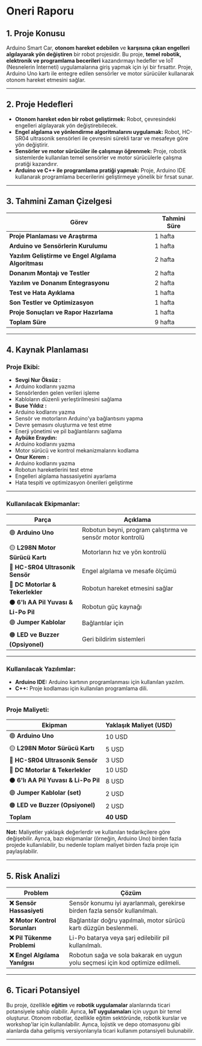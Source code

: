 # Oneri Raporu

## 1. Proje Konusu
Arduino Smart Car, **otonom hareket edebilen** ve **karşısına çıkan engelleri algılayarak yön değiştiren** bir robot projesidir. Bu proje, **temel robotik, elektronik ve programlama becerileri** kazandırmayı hedefler ve IoT (Nesnelerin İnterneti) uygulamalarına giriş yapmak için iyi bir fırsattır. Proje, Arduino Uno kartı ile entegre edilen sensörler ve motor sürücüler kullanarak otonom hareket etmesini sağlar.

---

## 2. Proje Hedefleri
- **Otonom hareket eden bir robot geliştirmek:** Robot, çevresindeki engelleri algılayarak yön değiştirebilecek.
- **Engel algılama ve yönlendirme algoritmalarını uygulamak:** Robot, HC-SR04 ultrasonik sensörleri ile çevresini sürekli tarar ve mesafeye göre yön değiştirir.
- **Sensörler ve motor sürücüler ile çalışmayı öğrenmek:** Proje, robotik sistemlerde kullanılan temel sensörler ve motor sürücülerle çalışma pratiği kazandırır.
- **Arduino ve C++ ile programlama pratiği yapmak:** Proje, Arduino IDE kullanarak programlama becerilerini geliştirmeye yönelik bir fırsat sunar.

---

## 3. Tahmini Zaman Çizelgesi
| **Görev**                                        | **Tahmini Süre**  |
|--------------------------------------------------|-------------------|
| **Proje Planlaması ve Araştırma**                | 1 hafta           |
| **Arduino ve Sensörlerin Kurulumu**              | 1 hafta           |
| **Yazılım Geliştirme ve Engel Algılama Algoritması** | 2 hafta           |
| **Donanım Montajı ve Testler**                   | 2 hafta           |
| **Yazılım ve Donanım Entegrasyonu**              | 2 hafta           |
| **Test ve Hata Ayıklama**                        | 1 hafta           |
| **Son Testler ve Optimizasyon**                  | 1 hafta           |
| **Proje Sonuçları ve Rapor Hazırlama**           | 1 hafta           |
| **Toplam Süre**                                  | 9 hafta           |

---

## 4. Kaynak Planlaması

### **Proje Ekibi:**
- **Sevgi Nur Öksüz :**
- Arduino kodlarını yazma   
- Sensörlerden gelen verileri işleme  
- Kabloların düzenli yerleştirilmesini sağlama 
- **Buse Yıldız :**
- Arduino kodlarını yazma  
- Sensör ve motorların Arduino'ya bağlantısını yapma  
- Devre şemasını oluşturma ve test etme  
- Enerji yönetimi ve pil bağlantılarını sağlama  
- **Aybüke Eraydın:**
- Arduino kodlarını yazma  
- Motor sürücü ve kontrol mekanizmalarını kodlama
- **Onur Kerem :**
- Arduino kodlarını yazma   
- Robotun hareketlerini test etme  
- Engelleri algılama hassasiyetini ayarlama  
- Hata tespiti ve optimizasyon önerileri geliştirme

---

### **Kullanılacak Ekipmanlar:**

| **Parça**                          | **Açıklama**                                |
|------------------------------------|--------------------------------------------|
| 🟢 **Arduino Uno**                  | Robotun beyni, program çalıştırma ve sensör motor kontrolü |
| 🟡 **L298N Motor Sürücü Kartı**     | Motorların hız ve yön kontrolü            |
| 🔵 **HC-SR04 Ultrasonik Sensör**    | Engel algılama ve mesafe ölçümü           |
| 🔴 **DC Motorlar & Tekerlekler**    | Robotun hareket etmesini sağlar           |
| ⚫ **6'lı AA Pil Yuvası & Li-Po Pil**| Robotun güç kaynağı                       |
| 🟣 **Jumper Kablolar**              | Bağlantılar için                          |
| 🟠 **LED ve Buzzer (Opsiyonel)**    | Geri bildirim sistemleri                  |

---

### **Kullanılacak Yazılımlar:**

- **Arduino IDE:** Arduino kartının programlanması için kullanılan yazılım.
- **C++:** Proje kodlaması için kullanılan programlama dili.

---

### **Proje Maliyeti:**

| **Ekipman**                        | **Yaklaşık Maliyet (USD)**                 |
|------------------------------------|--------------------------------------------|
| 🟢 **Arduino Uno**                  | 10 USD                                     |
| 🟡 **L298N Motor Sürücü Kartı**     | 5 USD                                      |
| 🔵 **HC-SR04 Ultrasonik Sensör**    | 3 USD                                      |
| 🔴 **DC Motorlar & Tekerlekler**    | 10 USD                                     |
| ⚫ **6'lı AA Pil Yuvası & Li-Po Pil**| 8 USD                                      |
| 🟣 **Jumper Kablolar (set)**       | 2 USD                                      |
| 🟠 **LED ve Buzzer (Opsiyonel)**    | 2 USD                                      |
| **Toplam**                         | **40 USD**                                 |

**Not:** Maliyetler yaklaşık değerlerdir ve kullanılan tedarikçilere göre değişebilir. Ayrıca, bazı ekipmanlar (örneğin, Arduino Uno) birden fazla projede kullanılabilir, bu nedenle toplam maliyet birden fazla proje için paylaşılabilir.

---

## 5. Risk Analizi

| **Problem**                             | **Çözüm**                                      |
|-----------------------------------------|----------------------------------------------|
| **❌ Sensör Hassasiyeti**               | Sensör konumu iyi ayarlanmalı, gerekirse birden fazla sensör kullanılmalı. |
| **❌ Motor Kontrol Sorunları**          | Bağlantılar doğru yapılmalı, motor sürücü kartı düzgün beslenmeli. |
| **❌ Pil Tükenme Problemi**             | Li-Po batarya veya şarj edilebilir pil kullanılmalı. |
| **❌ Engel Algılama Yanılgısı**         | Robotun sağa ve sola bakarak en uygun yolu seçmesi için kod optimize edilmeli. |

---

## 6. Ticari Potansiyel
Bu proje, özellikle **eğitim** ve **robotik uygulamalar** alanlarında ticari potansiyele sahip olabilir. Ayrıca, **IoT uygulamaları** için uygun bir temel oluşturur. Otonom robotlar, özellikle eğitim sektöründe, robotik kurslar ve workshop'lar için kullanılabilir. Ayrıca, lojistik ve depo otomasyonu gibi alanlarda daha gelişmiş versiyonlarıyla ticari kullanım potansiyeli bulunabilir.

---

